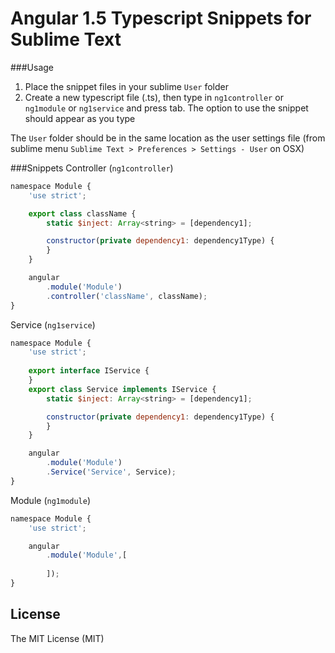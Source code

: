 # Angular 1.5 Typescript Snippets for Sublime Text

###Usage
1. Place the snippet files in your sublime `User` folder
2. Create a new typescript file (.ts), then type in `ng1controller` or `ng1module` or `ng1service` and press tab. The option to use the snippet should appear as you type

The `User` folder should be in the same location as the user settings file (from sublime menu `Sublime Text > Preferences > Settings - User` on OSX)

###Snippets
Controller (`ng1controller`)
````javascript
namespace Module {
    'use strict';

    export class className {
        static $inject: Array<string> = [dependency1];

        constructor(private dependency1: dependency1Type) {
        }
    }

    angular
        .module('Module')
        .controller('className', className);
}
````

Service (`ng1service`)
````javascript
namespace Module {
    'use strict';
    
    export interface IService {
    }
    export class Service implements IService {
        static $inject: Array<string> = [dependency1];

        constructor(private dependency1: dependency1Type) {
        }
    }

    angular
        .module('Module')
        .Service('Service', Service);
}
````

Module (`ng1module`)
````javascript
namespace Module {
    'use strict';

    angular
        .module('Module',[
            
        ]);
}
````

## License
The MIT License (MIT)

